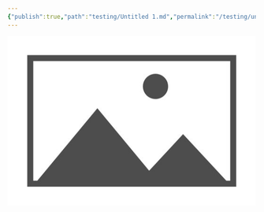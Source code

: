 ```yaml
---
{"publish":true,"path":"testing/Untitled 1.md","permalink":"/testing/untitled-1/","PassFrontmatter":true}
---
```


![placeholder - Copy - Copy.png](../A%20Assets/placeholder%20-%20Copy%20-%20Copy.png)

